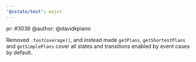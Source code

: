 ```yaml
---
'@xstate/test': major
---
```


pr: #3036
@author: @davidkpiano

Removed `.testCoverage()`, and instead made `getPlans`, `getShortestPlans` and `getSimplePlans` cover all states and transitions enabled by event cases by default.
